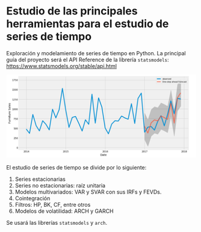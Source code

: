 # Estudio de las principales herramientas para el estudio de series de tiempo
Exploración y modelamiento de series de tiempo en Python. La principal guía del proyecto será el API Reference de la librería `statsmodels`: https://www.statsmodels.org/stable/api.html

<p align="center">
  <img src="figures/time_series.png" width="800">
</p>

El estudio de series de tiempo se divide por lo siguiente:
1. Series estacionarias
2. Series no estacionarias: raíz unitaria
3. Modelos multivariados: VAR y SVAR con sus IRFs y FEVDs.
4. Cointegración
5. Filtros: HP, BK, CF, entre otros
6. Modelos de volatilidad: ARCH y GARCH

Se usará las librerías `statsmodels` y `arch`.
